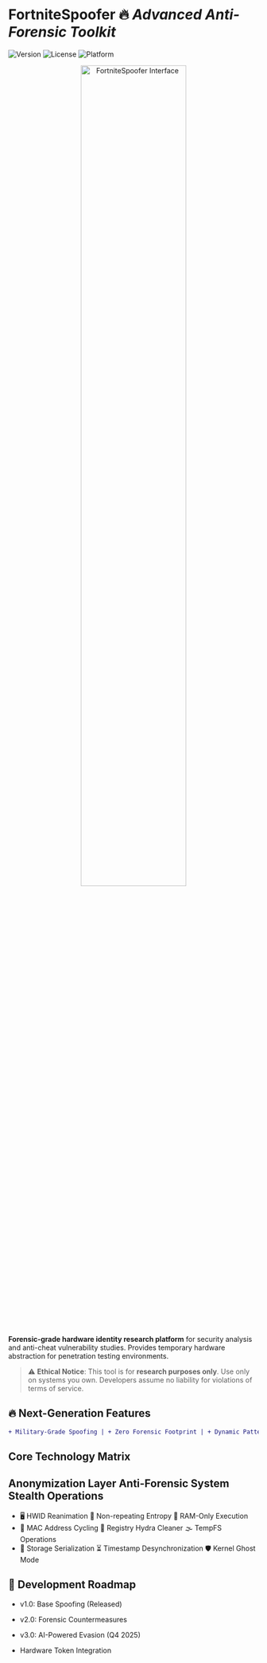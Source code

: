 # FortniteSpoofer 🔥 _Advanced Anti-Forensic Toolkit_

![Version](https://img.shields.io/badge/DYNAMIC_VERSION-2.1.0-9b5de5?style=for-the-badge&logo=azurepipelines)
![License](https://img.shields.io/badge/License-AGPL_3.0-critical?style=for-the-badge&logo=gnu)
![Platform](https://img.shields.io/badge/Platform-Windows_10|11-0078d7?style=for-the-badge&logo=windows11)

<div align="center">
  <img src="https://github.com/user-attachments/assets/44cf0d6f-ca5c-4f08-9e8d-c4a36264a7c6" width="65%" alt="FortniteSpoofer Interface">
</div>

**Forensic-grade hardware identity research platform** for security analysis and anti-cheat vulnerability studies. Provides temporary hardware abstraction for penetration testing environments.

> ⚠️ **Ethical Notice**: This tool is for **research purposes only**. Use only on systems you own. Developers assume no liability for violations of terms of service.

## 🔥 Next-Generation Features
```diff
+ Military-Grade Spoofing | + Zero Forensic Footprint | + Dynamic Pattern Evasion
```

## Core Technology Matrix
## Anonymization Layer	Anti-Forensic System	Stealth Operations

- 🖥️ HWID Reanimation	🧩 Non-repeating Entropy	📡 RAM-Only Execution
- 🔄 MAC Address Cycling	🧹 Registry Hydra Cleaner	🌫️ TempFS Operations
- 💾 Storage Serialization	⏳ Timestamp Desynchronization	🛡️ Kernel Ghost Mode


## 🔮 Development Roadmap
- v1.0: Base Spoofing (Released)

- v2.0: Forensic Countermeasures

- v3.0: AI-Powered Evasion (Q4 2025)

- Hardware Token Integration

